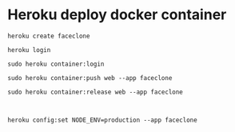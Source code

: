 # Heroku deploy docker container

    heroku create faceclone

    heroku login

    sudo heroku container:login

    sudo heroku container:push web --app faceclone

    sudo heroku container:release web --app faceclone



    heroku config:set NODE_ENV=production --app faceclone
